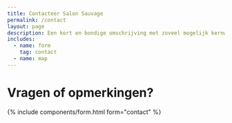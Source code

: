 ```yaml
---
title: Contacteer Salon Sauvage
permalink: /contact
layout: page
description: Een kort en bondige omschrijving met zoveel mogelijk kernwoorden
includes:
  - name: form
    tag: contact
  - name: map
---
```


# Vragen of opmerkingen?

{% include components/form.html form="contact" %}
